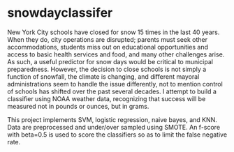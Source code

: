 # snowdayclassifer


New York City schools have closed for snow 15 times in the last 40 years. When they do, city operations are disrupted; parents must seek other accommodations, students miss out on educational opportunities and access to basic health services and food, and many other challenges arise. As such, a useful predictor for snow days would be critical to municipal preparedness. However, the decision to close schools is not simply a function of snowfall, the climate is changing, and different mayoral administrations seem to handle the issue differently, not to mention control of schools has shifted over the past several decades. I attempt to build a classifier using NOAA weather data, recognizing that success will be measured not in pounds or ounces, but in grams.

This project implements SVM, logistic regression, naive bayes, and KNN. Data are preprocessed and under/over sampled using SMOTE. An f-score with beta=0.5 is used to score the classifiers so as to limit the false negative rate.
